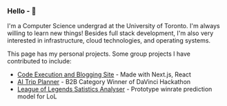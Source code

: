 ### Hello - 👋

I'm a Computer Science undergrad at the University of Toronto. I'm always willing to learn new things! Besides full stack development, I'm also very interested in infrastructure, cloud technologies, and operating systems.

This page has my personal projects. Some group projects I have contributed to include:

- [Code Execution and Blogging Site](https://github.com/teddio496/CodeGrounds) - Made with Next.js, React
- [AI Trip Planner](https://github.com/teddio496/WelcoMate) - B2B Category Winner of DaVinci Hackathon
- [League of Legends Satistics Analyser](https://github.com/no-ff/no.ff) - Prototype winrate prediction model for LoL
